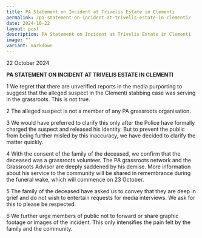 ```yaml
---
title: PA Statement on Incident at Trivelis Estate in Clementi
permalink: /pa-statement-on-incident-at-trivelis-estate-in-clementi/
date: 2024-10-22
layout: post
description: PA Statement on Incident at Trivelis Estate in Clementi
image: ""
variant: markdown
---
```

<p>22 October 2024</p>
<p><strong>PA STATEMENT ON INCIDENT AT TRIVELIS ESTATE IN CLEMENTI</strong>
</p>
<p>1      We regret that there are unverified reports in the media purporting
to suggest that the alleged suspect in the Clementi stabbing case was serving in the grassroots. This is not true.</p>
<p>2       The alleged suspect is not a member of any PA grassroots organisation.</p>
<p>3       We would have preferred to clarify this only after the Police have formally charged the suspect and released his identity. But to prevent the public from being further misled by this inaccuracy, we have decided to clarify the matter quickly.</p>
<p>4        With the consent of the family of the deceased, we confirm that the deceased was a grassroots volunteer. The PA grassroots network and the Grassroots Advisor are deeply saddened by his demise. More information about his service to the community will be shared in remembrance during the funeral wake, which will commence on 23 October.</p>
<p>5       The family of the deceased have asked us to convey that they are deep in grief and do not wish to entertain requests for media interviews. We ask for this to please be respected.</p>
<p>6       We further urge members of public not to forward or share graphic footage or images of the incident. This only intensifies the pain felt by the family and the community.</p>